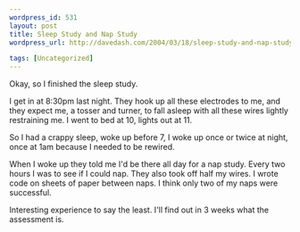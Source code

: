```yaml
--- 
wordpress_id: 531
layout: post
title: Sleep Study and Nap Study
wordpress_url: http://davedash.com/2004/03/18/sleep-study-and-nap-study/

tags: [Uncategorized]
---
```


Okay, so I finished the sleep study.

I get in at 8:30pm last night.  They hook up all these electrodes to me, and they expect me, a tosser and turner, to fall asleep with all these wires lightly restraining me.  I went to bed at 10, lights out at 11.

So I had a crappy sleep, woke up before 7, I woke up once or twice at night, once at 1am because I needed to be rewired.

When I woke up they told me I'd be there all day for a nap study.  Every two hours I was to see if I could nap.  They also took off half my wires.  I wrote code on sheets of paper between naps.  I think only two of my naps were successful.

Interesting experience to say the least.  I'll find out in 3 weeks what the assessment is.
